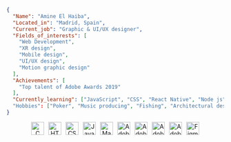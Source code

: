 ```json
{
  "Name": "Amine El Haiba",
  "Located_in": "Madrid, Spain",
  "Current_job": "Graphic & UI/UX designer",
  "Fields_of_interests": [
    "Web Development",
    "XR design",
    "Mobile design",
    "UI/UX design",
    "Motion graphic design"
  ],
  "Achievements": [
    "Top talent of Adobe Awards 2019"
  ],
  "Currently_learning": ["JavaScript", "CSS", "React Native", "Node js"]
  "Hobbies": ["Poker", "Music producing", "Fishing", "Architectural design", "Learning new things"]
}
```
<p align="center" style="display: flex; flex-wrap: wrap; gap: 10px; justify-content: center;">
  <a href="#" style="display: inline-block; transition: transform 0.3s ease, background-color 0.3s ease; border-radius: 5px;">
    <img src="https://img.shields.io/badge/-C%20Language-171b21?style=flat&logo=c&logoColor=white" alt="C Language" height="30" style="display: block;"/>
  </a>
  <a href="#" style="display: inline-block; transition: transform 0.3s ease, background-color 0.3s ease; border-radius: 5px;">
    <img src="https://img.shields.io/badge/-HTML5-171b21?style=flat&logo=html5&logoColor=white" alt="HTML5" height="30" style="display: block;"/>
  </a>
  <a href="#" style="display: inline-block; transition: transform 0.3s ease, background-color 0.3s ease; border-radius: 5px;">
    <img src="https://img.shields.io/badge/-CSS3-171b21?style=flat&logo=css3&logoColor=white" alt="CSS3" height="30" style="display: block;"/>
  </a>
  <a href="#" style="display: inline-block; transition: transform 0.3s ease, background-color 0.3s ease; border-radius: 5px;">
    <img src="https://img.shields.io/badge/-JavaScript-171b21?style=flat&logo=javascript&logoColor=white" alt="JavaScript" height="30" style="display: block;"/>
  </a>
  <a href="#" style="display: inline-block; transition: transform 0.3s ease, background-color 0.3s ease; border-radius: 5px;">
    <img src="https://img.shields.io/badge/-Makefile-171b21?style=flat&logo=makefile&logoColor=white" alt="Makefile" height="30" style="display: block;"/>
  </a>
  <a href="#" style="display: inline-block; transition: transform 0.3s ease, background-color 0.3s ease; border-radius: 5px;">
    <img src="https://img.shields.io/badge/-Adobe%20Photoshop-171b21?style=flat&logo=adobe-photoshop&logoColor=white" alt="Adobe Photoshop" height="30" style="display: block;"/>
  </a>
  <a href="#" style="display: inline-block; transition: transform 0.3s ease, background-color 0.3s ease; border-radius: 5px;">
    <img src="https://img.shields.io/badge/-Adobe%20Illustrator-171b21?style=flat&logo=adobe-illustrator&logoColor=white" alt="Adobe Illustrator" height="30" style="display: block;"/>
  </a>
  <a href="#" style="display: inline-block; transition: transform 0.3s ease, background-color 0.3s ease; border-radius: 5px;">
    <img src="https://img.shields.io/badge/-Adobe%20Premiere%20Pro-171b21?style=flat&logo=adobe-premiere-pro&logoColor=white" alt="Adobe Premiere Pro" height="30" style="display: block;"/>
  </a>
  <a href="#" style="display: inline-block; transition: transform 0.3s ease, background-color 0.3s ease; border-radius: 5px;">
    <img src="https://img.shields.io/badge/-Adobe%20After%20Effects-171b21?style=flat&logo=adobe-after-effects&logoColor=white" alt="Adobe After Effects" height="30" style="display: block;"/>
  </a>
  <a href="#" style="display: inline-block; transition: transform 0.3s ease, background-color 0.3s ease; border-radius: 5px;">
    <img src="https://img.shields.io/badge/-Figma-171b21?style=flat&logo=figma&logoColor=white" alt="Figma" height="30" style="display: block;"/>
  </a>
</p>

